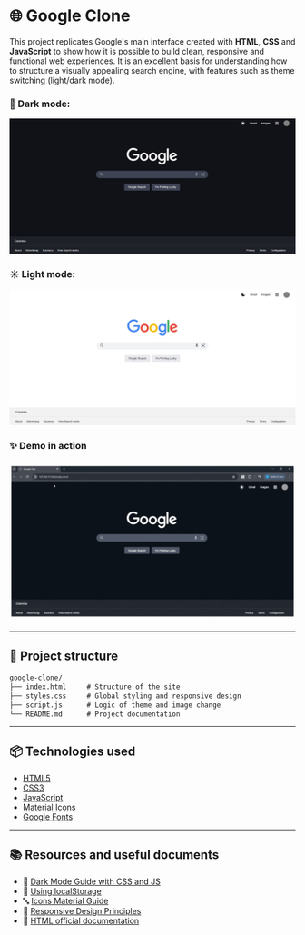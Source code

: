 # 🌐 Google Clone

This project replicates Google's main interface created with **HTML**, **CSS** and **JavaScript** to show how it is possible to build clean, responsive and functional web experiences. It is an excellent basis for understanding how to structure a visually appealing search engine, with features such as theme switching (light/dark mode).

### 🌙 Dark mode:
![Dark mode](./assets/dark-mode.JPG)

### ☀️ Light mode:
![Light mode](./assets/light-mode.JPG)

### ✨ Demo in action
![Demo](./assets/demo.gif)

---

## 🧩 Project structure

```
google-clone/
├── index.html     # Structure of the site
├── styles.css     # Global styling and responsive design
├── script.js      # Logic of theme and image change
└── README.md      # Project documentation
```
---

## 📦 Technologies used

- [HTML5](https://developer.mozilla.org/es/docs/Web/HTML)
- [CSS3](https://developer.mozilla.org/es/docs/Web/CSS)
- [JavaScript](https://developer.mozilla.org/es/docs/Web/JavaScript)
- [Material Icons](https://fonts.google.com/icons)
- [Google Fonts](https://fonts.google.com/)

---

## 📚 Resources and useful documents

- 🎨 [Dark Mode Guide with CSS and JS](https://css-tricks.com/a-complete-guide-to-dark-mode-on-the-web/)
- 🧠 [Using localStorage](https://developer.mozilla.org/es/docs/Web/API/Window/localStorage)
- 🔤 [Icons Material Guide](https://fonts.google.com/icons)
- 📐 [Responsive Design Principles](https://web.dev/responsive-web-design-basics/)
- 📄 [HTML official documentation](https://developer.mozilla.org/es/docs/Web/HTML)




